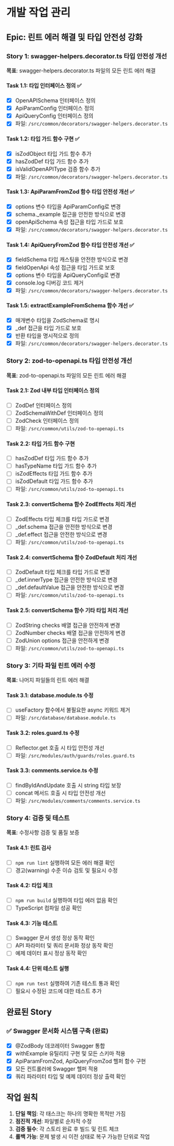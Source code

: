 # 개발 작업 관리

## Epic: 린트 에러 해결 및 타입 안전성 강화

### Story 1: swagger-helpers.decorator.ts 타입 안전성 개선
**목표**: swagger-helpers.decorator.ts 파일의 모든 린트 에러 해결

#### Task 1.1: 타입 인터페이스 정의 ✅
- [x] OpenAPISchema 인터페이스 정의
- [x] ApiParamConfig 인터페이스 정의  
- [x] ApiQueryConfig 인터페이스 정의
- [x] 파일: `/src/common/decorators/swagger-helpers.decorator.ts`

#### Task 1.2: 타입 가드 함수 구현 ✅
- [x] isZodObject 타입 가드 함수 추가
- [x] hasZodDef 타입 가드 함수 추가
- [x] isValidOpenAPIType 검증 함수 추가
- [x] 파일: `/src/common/decorators/swagger-helpers.decorator.ts`

#### Task 1.3: ApiParamFromZod 함수 타입 안전성 개선 ✅
- [x] options 변수 타입을 ApiParamConfig로 변경
- [x] schema._example 접근을 안전한 방식으로 변경
- [x] openApiSchema 속성 접근을 타입 가드로 보호
- [x] 파일: `/src/common/decorators/swagger-helpers.decorator.ts`

#### Task 1.4: ApiQueryFromZod 함수 타입 안전성 개선 ✅
- [x] fieldSchema 타입 캐스팅을 안전한 방식으로 변경
- [x] fieldOpenApi 속성 접근을 타입 가드로 보호
- [x] options 변수 타입을 ApiQueryConfig로 변경
- [x] console.log 디버깅 코드 제거
- [x] 파일: `/src/common/decorators/swagger-helpers.decorator.ts`

#### Task 1.5: extractExampleFromSchema 함수 개선 ✅
- [x] 매개변수 타입을 ZodSchema로 명시
- [x] _def 접근을 타입 가드로 보호
- [x] 반환 타입을 명시적으로 정의
- [x] 파일: `/src/common/decorators/swagger-helpers.decorator.ts`

### Story 2: zod-to-openapi.ts 타입 안전성 개선
**목표**: zod-to-openapi.ts 파일의 모든 린트 에러 해결

#### Task 2.1: Zod 내부 타입 인터페이스 정의
- [ ] ZodDef 인터페이스 정의
- [ ] ZodSchemaWithDef 인터페이스 정의
- [ ] ZodCheck 인터페이스 정의
- [ ] 파일: `/src/common/utils/zod-to-openapi.ts`

#### Task 2.2: 타입 가드 함수 구현
- [ ] hasZodDef 타입 가드 함수 추가
- [ ] hasTypeName 타입 가드 함수 추가
- [ ] isZodEffects 타입 가드 함수 추가
- [ ] isZodDefault 타입 가드 함수 추가
- [ ] 파일: `/src/common/utils/zod-to-openapi.ts`

#### Task 2.3: convertSchema 함수 ZodEffects 처리 개선
- [ ] ZodEffects 타입 체크를 타입 가드로 변경
- [ ] _def.schema 접근을 안전한 방식으로 변경
- [ ] _def.effect 접근을 안전한 방식으로 변경
- [ ] 파일: `/src/common/utils/zod-to-openapi.ts`

#### Task 2.4: convertSchema 함수 ZodDefault 처리 개선
- [ ] ZodDefault 타입 체크를 타입 가드로 변경
- [ ] _def.innerType 접근을 안전한 방식으로 변경
- [ ] _def.defaultValue 접근을 안전한 방식으로 변경
- [ ] 파일: `/src/common/utils/zod-to-openapi.ts`

#### Task 2.5: convertSchema 함수 기타 타입 처리 개선
- [ ] ZodString checks 배열 접근을 안전하게 변경
- [ ] ZodNumber checks 배열 접근을 안전하게 변경
- [ ] ZodUnion options 접근을 안전하게 변경
- [ ] 파일: `/src/common/utils/zod-to-openapi.ts`

### Story 3: 기타 파일 린트 에러 수정
**목표**: 나머지 파일들의 린트 에러 해결

#### Task 3.1: database.module.ts 수정
- [ ] useFactory 함수에서 불필요한 async 키워드 제거
- [ ] 파일: `/src/database/database.module.ts`

#### Task 3.2: roles.guard.ts 수정
- [ ] Reflector.get 호출 시 타입 안전성 개선
- [ ] 파일: `/src/modules/auth/guards/roles.guard.ts`

#### Task 3.3: comments.service.ts 수정
- [ ] findByIdAndUpdate 호출 시 string 타입 보장
- [ ] concat 메서드 호출 시 타입 안전성 개선
- [ ] 파일: `/src/modules/comments/comments.service.ts`

### Story 4: 검증 및 테스트
**목표**: 수정사항 검증 및 품질 보증

#### Task 4.1: 린트 검사
- [ ] `npm run lint` 실행하여 모든 에러 해결 확인
- [ ] 경고(warning) 수준 이슈 검토 및 필요시 수정

#### Task 4.2: 타입 체크
- [ ] `npm run build` 실행하여 타입 에러 없음 확인
- [ ] TypeScript 컴파일 성공 확인

#### Task 4.3: 기능 테스트
- [ ] Swagger 문서 생성 정상 동작 확인
- [ ] API 파라미터 및 쿼리 문서화 정상 동작 확인
- [ ] 예제 데이터 표시 정상 동작 확인

#### Task 4.4: 단위 테스트 실행
- [ ] `npm run test` 실행하여 기존 테스트 통과 확인
- [ ] 필요시 수정된 코드에 대한 테스트 추가

## 완료된 Story

### ✅ Swagger 문서화 시스템 구축 (완료)
- [x] @ZodBody 데코레이터 Swagger 통합
- [x] withExample 유틸리티 구현 및 모든 스키마 적용  
- [x] ApiParamFromZod, ApiQueryFromZod 헬퍼 함수 구현
- [x] 모든 컨트롤러에 Swagger 헬퍼 적용
- [x] 쿼리 파라미터 타입 및 예제 데이터 정상 출력 확인

## 작업 원칙

1. **단일 책임**: 각 태스크는 하나의 명확한 목적만 가짐
2. **점진적 개선**: 파일별로 순차적 수정
3. **검증 필수**: 각 스토리 완료 후 빌드 및 린트 체크
4. **롤백 가능**: 문제 발생 시 이전 상태로 복구 가능한 단위로 작업